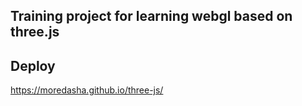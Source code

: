 ## Training project for learning webgl based on three.js

## Deploy
https://moredasha.github.io/three-js/